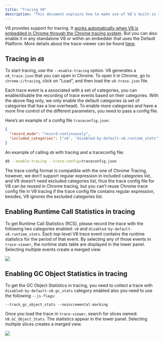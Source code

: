 ```yaml
---
title: "Tracing V8"
description: "This document explains how to make use of V8’s built-in tracing support."
---
```

V8 provides support for tracing. It [works automatically when V8 is embedded in Chrome through the Chrome tracing system](/docs/rcs). But you can also enable it in any standalone V8 or within an embedder that uses the Default Platform. More details about the trace-viewer can be found [here](https://github.com/catapult-project/catapult/blob/master/tracing/README.md).

## Tracing in `d8`

To start tracing, use the `--enable-tracing` option. V8 generates a `v8_trace.json` that you can open in Chrome. To open it in Chrome, go to `chrome://tracing`, click on “Load”, and then load the `v8-trace.json` file.

Each trace event is a associated with a set of categories, you can enable/disable the recording of trace events based on their categories. With the above flag only, we only enable the default categories (a set of categories that has a low overhead). To enable more categories and have a more fine control of the different parameters, you need to pass a config file.

Here’s an example of a config file `traceconfig.json`:

```json
{
  "record_mode": "record-continuously",
  "included_categories": ["v8", "disabled-by-default-v8.runtime_stats"]
}
```

An example of calling `d8` with tracing and a traceconfig file:

```bash
d8 --enable-tracing --trace-config=traceconfig.json
```

The trace config format is compatible with the one of Chrome Tracing, however, we don’t support regular expression in included categories list, and V8 doesn’t need excluded categories list, thus the trace config file for V8 can be reused in Chrome tracing, but you can’t reuse Chrome trace config file in V8 tracing if the trace config file contains regular expression, besides, V8 ignores the excluded categories list.

## Enabling Runtime Call Statistics in tracing

To get Runtime Call Statistics (<abbr>RCS</abbr>), please record the trace with the following two categories enabled: `v8` and `disabled-by-default-v8.runtime_stats`. Each top-level V8 trace event contains the runtime statistics for the period of that event. By selecting any of those events in `trace-viewer`, the runtime stats table are displayed in the lower panel. Selecting multiple events create a merged view.

![](/_img/docs/trace/runtime-stats.png)

## Enabling GC Object Statistics in tracing

To get the GC Object Statistics in tracing, you need to collect a trace with `disabled-by-default-v8.gc_stats` category enabled also you need to use the following `--js-flags`:

```
--track_gc_object_stats --noincremental-marking
```

Once you load the trace in `trace-viewer`, search for slices named: `V8.GC_Object_Stats`. The statistics appear in the lower panel. Selecting multiple slices creates a merged view.

![](/_img/docs/trace/gc-stats.png)
